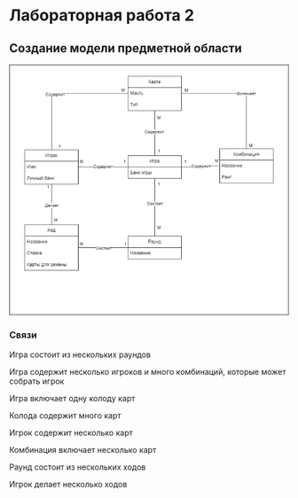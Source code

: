 # Лабораторная работа 2
## Создание модели предметной области

![диаграмма](images/диаграмма2.drawio.png)

### Связи
Игра состоит из нескольких раундов

Игра содержит несколько игроков и много комбинаций, которые может собрать игрок

Игра включает одну колоду карт

Колода содержит много карт

Игрок содержит несколько карт

Комбинация включает несколько карт

Раунд состоит из нескольких ходов

Игрок делает несколько ходов
